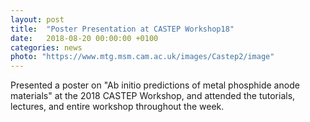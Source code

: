 ```yaml
---
layout: post
title:  "Poster Presentation at CASTEP Workshop18"
date:   2018-08-20 00:00:00 +0100
categories: news
photo: "https://www.mtg.msm.cam.ac.uk/images/Castep2/image"
---
```


Presented a poster on "Ab initio predictions of metal phosphide anode materials" at the 2018 CASTEP Workshop, and attended the tutorials, lectures, and entire workshop throughout the week.
